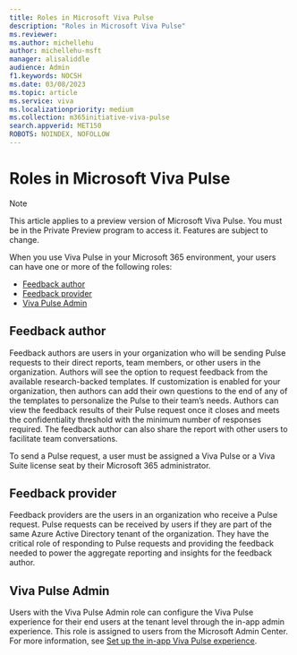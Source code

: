 ```yaml
---
title: Roles in Microsoft Viva Pulse
description: "Roles in Microsoft Viva Pulse"
ms.reviewer: 
ms.author: michellehu
author: michellehu-msft
manager: alisaliddle
audience: Admin
f1.keywords: NOCSH
ms.date: 03/08/2023
ms.topic: article
ms.service: viva
ms.localizationpriority: medium
ms.collection: m365initiative-viva-pulse  
search.appverid: MET150
ROBOTS: NOINDEX, NOFOLLOW
---
```


# Roles in Microsoft Viva Pulse

> [!NOTE]
> This article applies to a preview version of Microsoft Viva Pulse. You must be in the Private Preview program to access it. Features are subject to change.

When you use Viva Pulse in your Microsoft 365 environment, your users can have one or more of the following roles:  
* [Feedback author](#feedback-author)
* [Feedback provider](#feedback-provider)
* [Viva Pulse Admin](#viva-pulse-admin)

## Feedback author

Feedback authors are users in your organization who will be sending Pulse requests to their direct reports, team members, or other users in the organization. Authors will see the option to request feedback from the available research-backed templates. If customization is enabled for your organization, then authors can add their own questions to the end of any of the templates to personalize the Pulse to their team’s needs. Authors can view the feedback results of their Pulse request   once it closes and meets the confidentiality threshold with the minimum number of responses required. The feedback author can also share the report with other users to facilitate team conversations.

To send a Pulse request, a user must be assigned a Viva Pulse or a Viva Suite license seat by their Microsoft 365 administrator.

## Feedback provider

Feedback providers are the users in an organization who receive a Pulse request. Pulse requests can be received by users if they are part of the same Azure Active Directory tenant of the organization. They have the critical role of responding to Pulse requests and providing the feedback needed to power the aggregate reporting and insights for the feedback author.

## Viva Pulse Admin

Users with the Viva Pulse Admin role can configure the Viva Pulse experience for their end users at the tenant level through the in-app admin experience. This role is assigned to users from the Microsoft Admin Center. For more information, see [Set up the in-app Viva Pulse experience](../setup-admin-access/set-up-in-app-pulse-experience.md).
